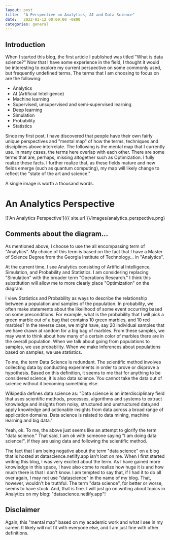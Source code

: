 ```yaml
---
layout: post
title:  "A Perspective on Analytics, AI and Data Science"
date:   2022-02-12 00:09:00 -0800
categories: general
---
```

 
## Introduction
 
When I started this blog, the first article I published was titled "What is data science?"  Now that I have some experience in the field, I thought it would be interesting to explore my current perspective on some commonly used, but frequently undefined terms.  The terms that I am choosing to focus on are the following:
 
- Analytics
- AI (Artificial Intelligence)
- Machine learning
- Supervised, unsupervised and semi-supervised learning
- Deep learning
- Simulation
- Probability
- Statistics
 
Since my first post, I have discovered that people have their own fairly unique perspectives and "mental map" of how the terms, techniques and disciplines above interrelate.  The following is the mental map that I currently use.  In many cases, the terms here overlap with each other.  There are some terms that are, perhaps, missing altogether such as Optimization.  I fully realize these facts.  I further realize that, as these fields mature and new fields emerge (such as quantum computing), my map will likely change to reflect the "state of the art and science."
 
A single image is worth a thousand words.
 
# An Analytics Perspective
 
!['An Analytics Perspective']({{ site.url }}/images/analytics_perspective.png)
 
## Comments about the diagram...
 
As mentioned above, I choose to use the all encompassing term of "Analytics".  My choice of this term is based on the fact that I have a Master of Science Degree from the Georgia Institute of Technology... in "Analytics".
 
At the current time, I see Analytics consisting of Artificial Intelligence, Simulation, and Probability and Statistics.  I am considering replacing "Simulation" with the broader term "Operations Research."  I think this substitution will allow me to more clearly place "Optimization" on the diagram.
 
I view Statistics and Probability as ways to describe the relationship between a population and samples of the population.  In probability, we often make statements about the likelihood of some event occurring based on some preconditions.  For example, what is the probability that I will pick a green marble out of a bag that contains 10 green marbles, and 10 red marbles?  In the reverse case, we might have, say 20 individual samples that we have drawn at random for a big bag of marbles.  From these samples, we may want to think about how many of a certain color of marbles there are in the overall population.  When we talk about going from populations to samples, we use probability.  When we make inferences about populations based on samples, we use statistics.
 
To me, the term Data Science is redundant.  The scientific method involves collecting data by conducting experiments in order to prove or disprove a hypothesis.  Based on this definition, it seems to me that for anything to be considered science, it is also data science.  You cannot take the data out of science without it becoming something else.
 
Wikipedia defines data science as:  "Data science is an interdisciplinary field that uses scientific methods, processes, algorithms and systems to extract knowledge and insights from noisy, structured and unstructured data,and apply knowledge and actionable insights from data across a broad range of application domains. Data science is related to data mining, machine learning and big data."
 
Yeah, ok.  To me, the above just seems like an attempt to glorify the term "data science."  That said, I am ok with someone saying "I am doing data science!", if they are using data and following the scientific method.

The fact that I am being negative about the term "data science" on a blog that is hosted at datascience.netlify.app isn't lost on me.  When I first started writing this blog, I was very excited about the term.  As I have gained more knowledge in this space, I have also come to realize how huge it is and how much there is that I don't know.  I am tempted to say that, if I had it to do all over again, I may not use "datascience" in the name of my blog.  That, however, wouldn't be truthful.  The term "data science", for better or worse, seems to have stuck.  And, that is fine.  I will just go on writing about topics in Analytics on my blog:  "datascience.netlify.app"!

## Disclaimer
 
Again, this "mental map" based on my academic work and what I see in my career.  It likely will not fit with everyone else, and I am just fine with other definitions.